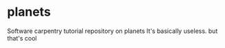 # planets
Software carpentry tutorial repository on planets
It's basically useless. but that's cool
